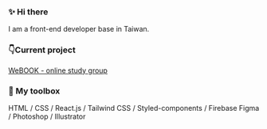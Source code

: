 ### ✨ Hi there 
I am a front-end developer base in Taiwan.

### 👇Current project
[WeBOOK - online study group](https://webook-studygroups.web.app/)

### 🧰  My toolbox
HTML / CSS / React.js / Tailwind CSS / Styled-components / Firebase 
Figma / Photoshop / Illustrator
